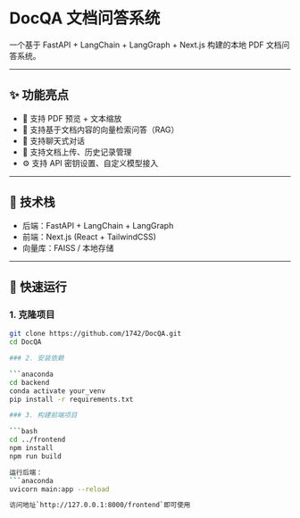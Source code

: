 # DocQA 文档问答系统

一个基于 FastAPI + LangChain + LangGraph + Next.js 构建的本地 PDF 文档问答系统。

---

## ✨ 功能亮点

- 📄 支持 PDF 预览 + 文本缩放
- 🧠 支持基于文档内容的向量检索问答（RAG）
- 💬 支持聊天式对话
- 💾 支持文档上传、历史记录管理
- ⚙️ 支持 API 密钥设置、自定义模型接入

---

## 🧱 技术栈

- 后端：FastAPI + LangChain + LangGraph
- 前端：Next.js (React + TailwindCSS)
- 向量库：FAISS / 本地存储

---

## 🚀 快速运行

### 1. 克隆项目

```bash
git clone https://github.com/1742/DocQA.git
cd DocQA

### 2. 安装依赖

```anaconda
cd backend
conda activate your_venv
pip install -r requirements.txt

### 3. 构建前端项目

```bash
cd ../frontend
npm install
npm run build

运行后端：
```anaconda
uvicorn main:app --reload

访问地址`http://127.0.0.1:8000/frontend`即可使用
